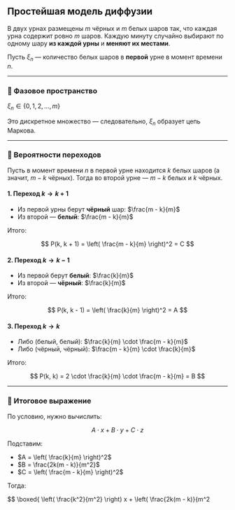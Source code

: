 ## Простейшая модель диффузии

В двух урнах размещены $m$ чёрных и $m$ белых шаров так, что каждая урна содержит ровно $m$ шаров. Каждую минуту случайно выбирают по одному шару **из каждой урны** и **меняют их местами**.

Пусть $\xi_n$ — количество белых шаров в **первой** урне в момент времени $n$.

---

### 📌 Фазовое пространство

$\xi_n \in \{0, 1, 2, \dots, m\}$

Это дискретное множество — следовательно, $\xi_n$ образует цепь Маркова.

---

### 📌 Вероятности переходов

Пусть в момент времени $n$ в первой урне находится $k$ белых шаров (а значит, $m - k$ чёрных). Тогда во второй урне — $m - k$ белых и $k$ чёрных.

#### 1. Переход $k \rightarrow k + 1$

- Из первой урны берут **чёрный** шар: $\frac{m - k}{m}$
- Из второй — **белый**: $\frac{m - k}{m}$

Итого:

$$
P(k, k + 1) = \left( \frac{m - k}{m} \right)^2 = C
$$

#### 2. Переход $k \rightarrow k - 1$

- Из первой берут **белый**: $\frac{k}{m}$
- Из второй — **чёрный**: $\frac{k}{m}$

Итого:

$$
P(k, k - 1) = \left( \frac{k}{m} \right)^2 = A
$$

#### 3. Переход $k \rightarrow k$

- Либо (белый, белый): $\frac{k}{m} \cdot \frac{m - k}{m}$
- Либо (чёрный, чёрный): $\frac{m - k}{m} \cdot \frac{k}{m}$

Итого:

$$
P(k, k) = 2 \cdot \frac{k}{m} \cdot \frac{m - k}{m} = B
$$

---

### 📌 Итоговое выражение

По условию, нужно вычислить:

$$
A \cdot x + B \cdot y + C \cdot z
$$

Подставим:

- $A = \left( \frac{k}{m} \right)^2$
- $B = \frac{2k(m - k)}{m^2}$
- $C = \left( \frac{m - k}{m} \right)^2$

Тогда:

$$
\boxed{
\left( \frac{k^2}{m^2} \right) x + \left( \frac{2k(m - k)}{m^2
